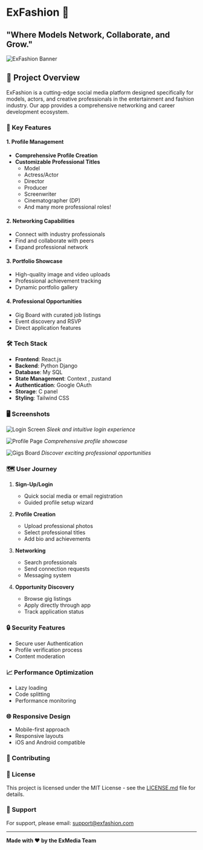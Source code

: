 # ExFashion 🌟

## "Where Models Network, Collaborate, and Grow."

![ExFashion Banner](/Screenshot.png)

## 📱 Project Overview

ExFashion is a cutting-edge social media platform designed specifically for models, actors, and creative professionals in the entertainment and fashion industry. Our app provides a comprehensive networking and career development ecosystem.

### 🚀 Key Features

#### 1. Profile Management
- **Comprehensive Profile Creation**
- **Customizable Professional Titles**
  - Model
  - Actress/Actor
  - Director
  - Producer
  - Screenwriter
  - Cinematographer (DP)
  - And many more professional roles!

#### 2. Networking Capabilities
- Connect with industry professionals
- Find and collaborate with peers
- Expand professional network

#### 3. Portfolio Showcase
- High-quality image and video uploads
- Professional achievement tracking
- Dynamic portfolio gallery

#### 4. Professional Opportunities
- Gig Board with curated job listings
- Event discovery and RSVP
- Direct application features

### 🛠 Tech Stack

- **Frontend**: React.js
- **Backend**: Python Django 
- **Database**: My SQL
- **State Management**: Context , zustand
- **Authentication**:  Google OAuth
- **Storage**: C panel
- **Styling**: Tailwind CSS


### 🖥 Screenshots

![Login Screen](/Screenshot.png)
*Sleek and intuitive login experience*

![Profile Page](/Screenshot.png)
*Comprehensive profile showcase*

![Gigs Board](/Screenshot.png)
*Discover exciting professional opportunities*

### 🗺 User Journey

1. **Sign-Up/Login**
   - Quick social media or email registration
   - Guided profile setup wizard

2. **Profile Creation**
   - Upload professional photos
   - Select professional titles
   - Add bio and achievements

3. **Networking**
   - Search professionals
   - Send connection requests
   - Messaging system

4. **Opportunity Discovery**
   - Browse gig listings
   - Apply directly through app
   - Track application status

### 🔒 Security Features
- Secure user Authentication
- Profile verification process
- Content moderation

### 📈 Performance Optimization
- Lazy loading
- Code splitting
- Performance monitoring


### 🌐 Responsive Design
- Mobile-first approach
- Responsive layouts
- iOS and Android compatible

### 🤝 Contributing


### 📄 License
This project is licensed under the MIT License - see the [LICENSE.md](LICENSE.md) file for details.

### 💬 Support
For support, please email: support@exfashion.com

---

**Made with ❤️ by the ExMedia Team**